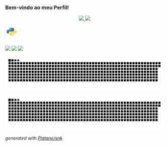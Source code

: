 ### Bem-vindo ao meu Perfil!

<div align="center">
  <a href="https://github.com/mrhowaito">
  <img height="150em" src="https://github-readme-stats.vercel.app/api?username=mrhowaito&show_icons=true&theme=dracula&include_all_commits=true&count_private=true"/>
  <img height="150em" src="https://github-readme-stats.vercel.app/api/top-langs/?username=mrhowaito&layout=compact&langs_count=7&theme=dracula"/>
</div>
<div style="display: inline_block"><br>
  <img align="center" alt="Ihan-Python" height="30" width="40" src="https://raw.githubusercontent.com/devicons/devicon/master/icons/python/python-original.svg">
</div>
  
  ##
  
<div>
 <a href="https://www.instagram.com/devlinuxtv/" target="_blank"><img src="https://img.shields.io/badge/-Instagram-%23E4405F?style=for-the-badge&logo=instagram&logoColor=white" target="_blank"></a>
 <a href="https://www.linkedin.com/in/ihanmessias/" target="_blank"><img src="https://img.shields.io/badge/-LinkedIn-%230077B5?style=for-the-badge&logo=linkedin&logoColor=white" target="_blank"></a>
 <a href="https://wa.me/61996487935" target="_blank"><img src="https://img.shields.io/badge/WhatsApp-25D366?style=for-the-badge&logo=whatsapp&logoColor=white" target="_blank"></a>
  
  ![Snake animation](https://github.com/mrhowaito/mrhowaito/blob/output/github-contribution-grid-snake.svg)
</div>


<picture>
  <source media="(prefers-color-scheme: dark)" srcset="https://raw.githubusercontent.com/mrhowaito/mrhowaito/output/github-contribution-grid-snake-dark.svg">
  <source media="(prefers-color-scheme: light)" srcset="https://raw.githubusercontent.com/mrhowaito/mrhowaito/output/github-contribution-grid-snake.svg">
  <img alt="github contribution grid snake animation" src="https://raw.githubusercontent.com/mrhowaito/mrhowaito/output/github-contribution-grid-snake.svg">
</picture>

_generated with [Platane/snk](https://github.com/Platane/snk)_
